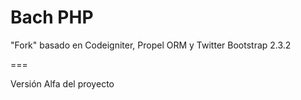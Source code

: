 Bach PHP
===

"Fork" basado en Codeigniter, Propel ORM y Twitter Bootstrap 2.3.2

===

Versión Alfa del proyecto